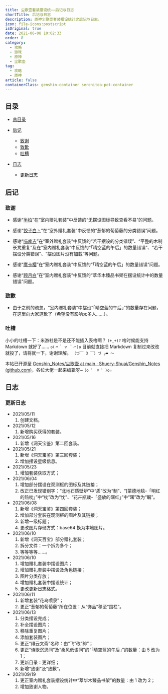 ```yaml
---
title: 尘歌壶套装摆设统——后记与日志
shortTitle: 后记与日志
description: 原神尘歌壶套装摆设统计之后记与日志。
icon: file-icons:postscript
isOriginal: true
date: 2021-06-08 10:02:33
order: 8
category:
  - 攻略
  - 游戏
  - 原神
  - 尘歌壶
tag:
  - 攻略
  - 原神
article: false
containerClass: genshin-container serenitea-pot-container
---
```


## 目录 <!-- omit in toc -->

- [总目录](./前言与目录.md#目录)

- [后记](#后记)
  - [致谢](#致谢)
  - [致歉](#致歉)
  - [吐槽](#吐槽)
- [日志](#日志)
  - [更新日志](#更新日志)

## 后记

### 致谢

- 感谢“[半柏](https://bbs.mihoyo.com/ys/accountCenter/postList?id=186995007)”在“室内赠礼套装”中反馈的“无摆设图标导致查看不易”的问题。

- 感谢“[饺子白丶](https://bbs.mihoyo.com/ys/accountCenter/postList?id=185280949)”在“室外赠礼套装”中反馈的“葱郁的葡萄藤的分类错误”问题。

- 感谢“[喵库吉](https://bbs.mihoyo.com/ys/accountCenter/postList?id=259402503)”在“室外赠礼套装”中反馈的“若干摆设的分类错误”、“平整的木制长凳重复”及在“室内赠礼套装”中反馈的“「晴空蓝的午后」的数量错误”、“若干摆设分类错误”、“摆设图片没有加载”等问题。

- 感谢“[摩卡樱](https://bbs.mihoyo.com/ys/accountCenter/postList?id=73956489)”在“室内赠礼套装”中反馈的“「晴空蓝的午后」的数量错误”问题。

- 感谢“[顾月白](https://bbs.mihoyo.com/ys/accountCenter/postList?id=290063377)”在“室内赠礼套装”中反馈的“萃华木臻品书架在摆设统计中的数量错误”问题。

### 致歉

- 由于之前的疏忽，“室内赠礼套装”中摆设“「晴空蓝的午后」”的数量存在问题，在这里向大家道歉了（希望没有影响太多人……）。

### 吐槽

小小的吐槽一下：米游社是不是还不能插入表格啊？ `(+_+)?` 啥时候能支持 Markdown 就好了…… `o(〃＾ ▽ ＾〃)o` 目前就直接把 Markdown 复制过来改改就投了，请将就一下，谢谢理解。
`（づ￣ 3 ￣）づ ╭❤ ～`

本帖已开源至 [Genshin_Notes/尘歌壶 at main · Shuery-Shuai/Genshin_Notes (github.com)](https://github.com/Shuery-Shuai/Genshin_Notes/tree/main/%E5%B0%98%E6%AD%8C%E5%A3%B6)，各位大佬一起来编辑呀~
`(o ゜ ▽ ゜)o☆`

## 日志

### 更新日志

- 2021/05/11
  1. 创建文档。
- 2021/05/12
  1. 新增购买获得的套装。
- 2021/05/16
  1. 新增《洞天宝鉴》第二回套装。
- 2021/05/21
  1. 新增《洞天宝鉴》第三回套装；
  2. 增加摆设星级信息。
- 2021/05/23
  1. 增加套装获取方式；
- 2021/06/04
  1. 增加部分摆设在观测枢的图标及其链接；
  2. 改正已发现错别字：“北地石质壁炉”中“质”改为“制”、“[蒙德地毯-「明红的热枕」”中“枕”改为“忱”、“花卉瓶栽-「盛放的曙红」”中“曙”改为“瞩”。
- 2021/06/08
  1. 新增《洞天宝鉴》第四回套装；
  2. 增加部分套装在观测枢的图片及其链接；
  3. 新增一级标题；
  4. 更改图片存储方式：base64 换为本地图片。
- 2021/06/10
  1. 新增《洞天百宝》部分赠礼套装；
  2. 拆分文件：一个拆为多个；
  3. 等等等等……。
- 2021/06/10
  1. 增加赠礼套装中摆设图片；
  2. 增加赠礼套装中摆设及角色链接；
  3. 图片分类存放；
  4. 增加赠礼套装中摆设统计；
  5. 更改更新日志格式。
- 2021/06/11
  1. 新增套装“花鸟喷泉”；
  2. 更正”葱郁的葡萄藤“所在位置：从“饰品”移至“围栏”。
- 2021/06/13
  1. 分类摆设完成；
  2. 补全摆设图片；
  3. 移除重复图片；
  4. 添加套装图片；
  5. 更正“绯云文斋”名称：由“飞”改“绯”；
  6. 更正“诗歌沉思间”及“柔风低语间”的“「晴空蓝的午后」”的数量：由 5 改为 1；
  7. 更新目录：更详细；
  8. 新增“致谢”及“致歉”。
- 2021/09/19
  1. 更正室内赠礼套装摆设统计中“萃华木臻品书架”的数量：由 1 改为 2；
  2. 增加致谢人物。
